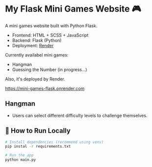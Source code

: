 # My Flask Mini Games Website 🎮

A mini games website built with Python Flask.
- Frontend: HTML + SCSS + JavaScript
- Backend: Flask (Python)
- Deployment: [Render](https://mini-games-flask.onrender.com)


Currently availabel mini games:
- Hangman
- Guessing the Number (in progress...)


Also, it's deployed by Render.

https://mini-games-flask.onrender.com


## Hangman
- Users can select different difficulty levels to challenge themselves.

## 🚀 How to Run Locally

```bash
# Install dependencies (recommend using venv)
pip instal -r requirements.txt

# Run the app
python main.py
